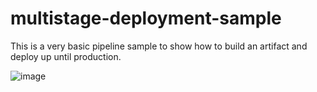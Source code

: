 # multistage-deployment-sample
This is a very basic pipeline sample to show how to build an artifact and deploy up until production. 

![image](https://user-images.githubusercontent.com/78322/165626378-63a3ca20-5e53-4aa8-b3bd-31d7b8bf040d.png)
